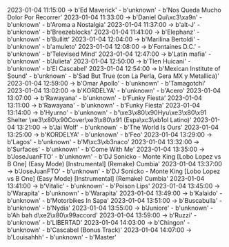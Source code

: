 2023-01-04 11:15:00 -> b'Ed Maverick' - b'unknown' - b'Nos Queda Mucho Dolor Por Recorrer'
2023-01-04 11:33:00 -> b'Daniel Qui\xc3\xa9n' - b'unknown' - b'Aroma a Nostalgia'
2023-01-04 11:37:00 -> b'alt-J' - b'unknown' - b'Breezeblocks'
2023-01-04 11:41:00 -> b'Elephanz' - b'unknown' - b'Bullitt'
2023-01-04 12:04:00 -> b'Marilina Bertoldi' - b'unknown' - b'amuleto'
2023-01-04 12:08:00 -> b'Fontaines D.C.' - b'unknown' - b'Televised Mind'
2023-01-04 12:47:00 -> b'Latin mafia' - b'unknown' - b'Julieta'
2023-01-04 12:50:00 -> b'Tlen Huicani' - b'unknown' - b'El Cascabel'
2023-01-04 12:54:00 -> b'Mexican Institute of Sound' - b'unknown' - b'Sad But True (con La Perla, Gera MX y Metallica)'
2023-01-04 12:59:00 -> b'Omar Apollo' - b'unknown' - b'Tamagotchi'
2023-01-04 13:02:00 -> b'KORDELYA' - b'unknown' - b'Acero'
2023-01-04 13:07:00 -> b'Rawayana' - b'unknown' - b'Funky Fiesta'
2023-01-04 13:11:00 -> b'Rawayana' - b'unknown' - b'Funky Fiesta'
2023-01-04 13:14:00 -> b'Hyurno' - b'unknown' - b'\xe3\x80\x90Hyu\xe3\x80\x91 Shelter \xe3\x80\x90Cover\xe3\x80\x91 (Espa\xc3\xb1ol Latino)'
2023-01-04 13:21:00 -> b'Jai Wolf' - b'unknown' - b'The World Is Ours'
2023-01-04 13:25:00 -> b'KORDELYA' - b'unknown' - b'Feo'
2023-01-04 13:29:00 -> b'Lagos' - b'unknown' - b'M\xc3\xb3naco'
2023-01-04 13:32:00 -> b'Surfaces' - b'unknown' - b'Come With Me'
2023-01-04 13:35:00 -> b'JoseJuanFTO' - b'unknown' - b'DJ Sonicko - Monte King [Lobo Lopez vs B One] (Easy Mode) [Instrumental] (Remake) Cumbia'
2023-01-04 13:37:00 -> b'JoseJuanFTO' - b'unknown' - b'DJ Sonicko - Monte King [Lobo Lopez vs B One] (Easy Mode) [Instrumental] (Remake) Cumbia'
2023-01-04 13:41:00 -> b'Vitalic' - b'unknown' - b'Poison Lips'
2023-01-04 13:45:00 -> b'Warapita' - b'unknown' - b'Warapita'
2023-01-04 13:49:00 -> b'Kalaido' - b'unknown' - b'Motorbikes In Sapa'
2023-01-04 13:51:00 -> b'Buscabulla' - b'unknown' - b'Nydia'
2023-01-04 13:55:00 -> b'Juniore' - b'unknown' - b'Ah bah d\xe2\x80\x99accord'
2023-01-04 13:59:00 -> b'Ruzzi' - b'unknown' - b'LIBERTAD'
2023-01-04 14:03:00 -> b'Chingon' - b'unknown' - b'Cascabel (Bonus Track)'
2023-01-04 14:07:00 -> b'Louisahhh' - b'unknown' - b'Master'
